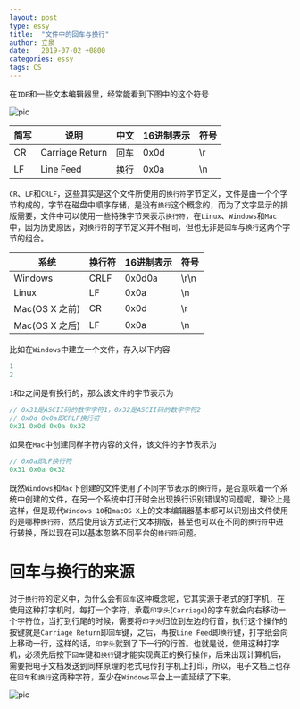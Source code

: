 ```yaml
---
layout: post
type: essy
title:  "文件中的回车与换行"
author: 立泉
date:   2019-07-02 +0800
categories: essy
tags: CS
---
```


在`IDE`和一些文本编辑器里，经常能看到下图中的这个符号

<img class="responsive-img" src="https://apqx.oss-cn-hangzhou.aliyuncs.com/blog/pic/crlf.jpg" alt="pic">

| 简写 | 说明            | 中文 | 16进制表示 | 符号 |
| ---- | --------------- | ---- | ---------- | ---- |
| CR   | Carriage Return | 回车 | 0x0d       | \r   |
| LF   | Line Feed       | 换行 | 0x0a       | \n   |

`CR`、`LF`和`CRLF`，这些其实是这个文件所使用的`换行符`字节定义，文件是由一个个字节构成的，字节在磁盘中顺序存储，是没有`换行`这个概念的，而为了文字显示的排版需要，文件中可以使用一些特殊字节来表示`换行符`，在`Linux`、`Windows`和`Mac`中，因为历史原因，对`换行符`的字节定义并不相同，但也无非是`回车`与`换行`这两个字节的组合。

| 系统                   | 换行符 | 16进制表示 | 符号 |
| ---------------------- | ------ | ---------- | ---- |
| Windows                | CRLF   | 0x0d0a     | \r\n |
| Linux                  | LF     | 0x0a       | \n   |
| Mac(OS X 之前)          | CR     | 0x0d       | \r   |
| Mac(OS X 之后)          | LF     | 0x0a       | \n   |

比如在`Windows`中建立一个文件，存入以下内容

```java
1
2
```

`1`和`2`之间是有换行的，那么该文件的字节表示为

```java
// 0x31是ASCII码的数字字符1，0x32是ASCII码的数字字符2
// 0x0d 0x0a即CRLF换行符
0x31 0x0d 0x0a 0x32
```

如果在`Mac`中创建同样字符内容的文件，该文件的字节表示为

```java
// 0x0a即LF换行符
0x31 0x0a 0x32
```

既然`Windows`和`Mac`下创建的文件使用了不同字节表示的`换行符`，是否意味着一个系统中创建的文件，在另一个系统中打开时会出现换行识别错误的问题呢，理论上是这样，但是现代`Windows 10`和`macOS X`上的文本编辑器基本都可以识别出文件使用的是哪种`换行符`，然后使用该方式进行文本排版，甚至也可以在不同的`换行符`中进行转换，所以现在可以基本忽略不同平台的`换行符`问题。

# 回车与换行的来源

对于`换行符`的定义中，为什么会有`回车`这种概念呢，它其实源于老式的打字机，在使用这种打字机时，每打一个字符，承载`印字头`(`Carriage`)的字车就会向右移动一个字符位，当打到行尾的时候，需要将`印字头`归位到左边的行首，执行这个操作的按键就是`Carriage Return`即`回车`键，之后，再按`Line Feed`即`换行`键，打字纸会向上移动一行，这样的话，`印字头`就到了下一行的行首。也就是说，使用这种打字机，必须先后按下`回车`键和`换行`键才能实现真正的换行操作，后来出现计算机后，需要把电子文档发送到同样原理的老式电传打字机上打印，所以，电子文档上也存在`回车`和`换行`这两种字符，至少在`Windows`平台上一直延续了下来。

<img class="responsive-img" src="https://apqx.oss-cn-hangzhou.aliyuncs.com/blog/pic/typer.jpg" alt="pic">